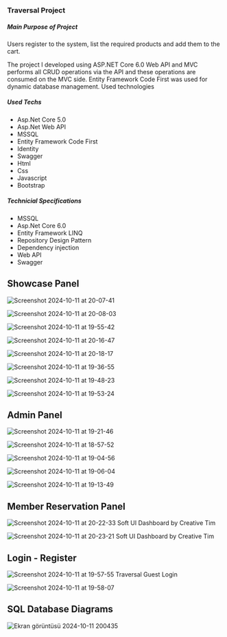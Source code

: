 <h3>Traversal Project</h3>
<h5>Main Purpose of Project</h5>
<p>Users register to the system, list the required products and add them to the cart.

The project I developed using ASP.NET Core 6.0 Web API and MVC performs all CRUD operations via the API and these operations are consumed on the MVC side. Entity Framework Code First was used for dynamic database management.
Used technologies</p>
<h5>Used Techs</h5>
<ul>
  <li> Asp.Net Core 5.0</li>
  <li> Asp.Net Web API</li>
  <li> MSSQL</li>
  <li> Entity Framework Code First</li>
  <li> Identity</li>
  <li> Swagger</li>
  <li> Html</li>
  <li> Css</li>
  <li> Javascript</li>
  <li> Bootstrap</li>
</ul>
<h5>Technicial Specifications</h5>
<ul>
<li> MSSQL</li>
<li> Asp.Net Core 6.0</li>
<li> Entity Framework LINQ</li>
<li> Repository Design Pattern</li>
<li> Dependency injection</li>
<li> Web API</li>
<li> Swagger</li>
</ul>

<h2>Showcase Panel</h2>

![Screenshot 2024-10-11 at 20-07-41 ](https://github.com/user-attachments/assets/322d2606-1b5e-4370-a85f-fc4a1e772aae)

![Screenshot 2024-10-11 at 20-08-03 ](https://github.com/user-attachments/assets/9592f4f8-dd26-4441-a539-299b17046778)

![Screenshot 2024-10-11 at 19-55-42 ](https://github.com/user-attachments/assets/c535cf2d-8f6d-4db3-b27f-f7e216092fb0)

![Screenshot 2024-10-11 at 20-16-47 ](https://github.com/user-attachments/assets/40dfc16a-d353-465f-a217-08c3848f5588)

![Screenshot 2024-10-11 at 20-18-17 ](https://github.com/user-attachments/assets/64d84a05-19db-47aa-b624-836cfa426dde)

![Screenshot 2024-10-11 at 19-36-55 ](https://github.com/user-attachments/assets/2ddacfd3-7d3c-414e-8249-6577c85bb8ca)

![Screenshot 2024-10-11 at 19-48-23 ](https://github.com/user-attachments/assets/768520cc-af9c-400a-bce3-4bce0d58ced7)

![Screenshot 2024-10-11 at 19-53-24 ](https://github.com/user-attachments/assets/67e9d1ef-5f25-438d-8fd7-e41537dc5fb6)

<h2>Admin Panel</h2>

![Screenshot 2024-10-11 at 19-21-46 ](https://github.com/user-attachments/assets/866cbecd-4fd6-4541-bb5c-2ddc6ca05286)

![Screenshot 2024-10-11 at 18-57-52 ](https://github.com/user-attachments/assets/6e55adac-a99f-47f7-9412-8cd7a8597ace)

![Screenshot 2024-10-11 at 19-04-56 ](https://github.com/user-attachments/assets/374baf63-7a75-4a14-821c-4d4957da99fe)

![Screenshot 2024-10-11 at 19-06-04 ](https://github.com/user-attachments/assets/f53f3976-c0d2-4f16-9afc-e3f4c498768b)

![Screenshot 2024-10-11 at 19-13-49 ](https://github.com/user-attachments/assets/522b3d1f-9553-4f82-a0ce-b29145b9f546)

<h2>Member Reservation Panel</h2>

 ![Screenshot 2024-10-11 at 20-22-33 Soft UI Dashboard by Creative Tim](https://github.com/user-attachments/assets/39b16a3d-c607-4a28-83a3-62e44b925677)

![Screenshot 2024-10-11 at 20-23-21 Soft UI Dashboard by Creative Tim](https://github.com/user-attachments/assets/6c8d9567-6db6-4096-b383-a00b74697d9f)

<h2> Login - Register</h2>

![Screenshot 2024-10-11 at 19-57-55 Traversal Guest Login](https://github.com/user-attachments/assets/4b8d8d59-7bdb-4d3a-96e5-c8da5b43d731)

![Screenshot 2024-10-11 at 19-58-07 ](https://github.com/user-attachments/assets/194072fe-63cd-41f8-80cb-4a818ef8fed8)

<h2>SQL Database Diagrams </h2>

![Ekran görüntüsü 2024-10-11 200435](https://github.com/user-attachments/assets/ecbb0875-d99d-4644-ba4d-07fd58224f19)






